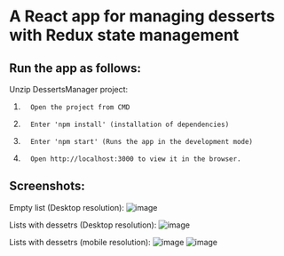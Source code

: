 # A React app for managing desserts with Redux state management

## Run the app as follows:

Unzip DessertsManager project:

1.       Open the project from CMD

2.       Enter 'npm install' (installation of dependencies)

3.       Enter 'npm start' (Runs the app in the development mode)

4.       Open http://localhost:3000 to view it in the browser.

## Screenshots:

Empty list (Desktop resolution):
![image](https://user-images.githubusercontent.com/44675396/145688659-a768de95-e6d0-4c70-a9a1-a89baa596fd3.png)


Lists with dessetrs (Desktop resolution):
![image](https://user-images.githubusercontent.com/44675396/145688675-454333e9-dbb9-4d1b-b84e-868b43d38d63.png)

Lists with dessetrs (mobile resolution):
![image](https://user-images.githubusercontent.com/44675396/145688709-f484e09f-7f8b-49f7-8808-5b2c759cfd76.png)
![image](https://user-images.githubusercontent.com/44675396/145688712-9099578d-b5eb-4776-b962-38ab53a5b7e0.png)


